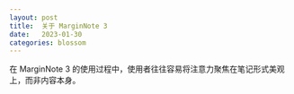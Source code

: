 ```yaml
---
layout: post
title:  关于 MarginNote 3
date:   2023-01-30
categories: blossom
---
```


在 MarginNote 3 的使用过程中，使用者往往容易将注意力聚焦在笔记形式美观上，而非内容本身。